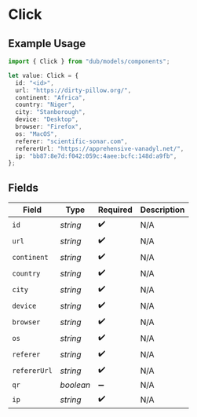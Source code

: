 # Click

## Example Usage

```typescript
import { Click } from "dub/models/components";

let value: Click = {
  id: "<id>",
  url: "https://dirty-pillow.org/",
  continent: "Africa",
  country: "Niger",
  city: "Stanborough",
  device: "Desktop",
  browser: "Firefox",
  os: "MacOS",
  referer: "scientific-sonar.com",
  refererUrl: "https://apprehensive-vanadyl.net/",
  ip: "bb87:8e7d:f042:059c:4aee:bcfc:148d:a9fb",
};
```

## Fields

| Field              | Type               | Required           | Description        |
| ------------------ | ------------------ | ------------------ | ------------------ |
| `id`               | *string*           | :heavy_check_mark: | N/A                |
| `url`              | *string*           | :heavy_check_mark: | N/A                |
| `continent`        | *string*           | :heavy_check_mark: | N/A                |
| `country`          | *string*           | :heavy_check_mark: | N/A                |
| `city`             | *string*           | :heavy_check_mark: | N/A                |
| `device`           | *string*           | :heavy_check_mark: | N/A                |
| `browser`          | *string*           | :heavy_check_mark: | N/A                |
| `os`               | *string*           | :heavy_check_mark: | N/A                |
| `referer`          | *string*           | :heavy_check_mark: | N/A                |
| `refererUrl`       | *string*           | :heavy_check_mark: | N/A                |
| `qr`               | *boolean*          | :heavy_minus_sign: | N/A                |
| `ip`               | *string*           | :heavy_check_mark: | N/A                |